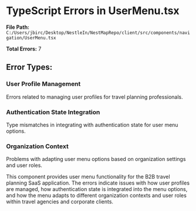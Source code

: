 # TypeScript Errors in UserMenu.tsx

**File Path:** `C:/Users/jbirc/Desktop/NestleIn/NestMapRepo/client/src/components/navigation/UserMenu.tsx`

**Total Errors:** 7

## Error Types:

### User Profile Management
Errors related to managing user profiles for travel planning professionals.

### Authentication State Integration
Type mismatches in integrating with authentication state for user menu options.

### Organization Context
Problems with adapting user menu options based on organization settings and user roles.

This component provides user menu functionality for the B2B travel planning SaaS application. The errors indicate issues with how user profiles are managed, how authentication state is integrated into the menu options, and how the menu adapts to different organization contexts and user roles within travel agencies and corporate clients.
